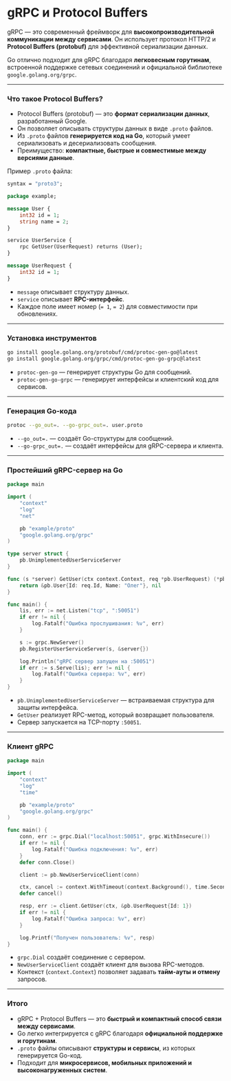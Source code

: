 # gRPC и Protocol Buffers

gRPC — это современный фреймворк для **высокопроизводительной коммуникации между сервисами**. Он использует протокол HTTP/2 и **Protocol Buffers (protobuf)** для эффективной сериализации данных.

Go отлично подходит для gRPC благодаря **легковесным горутинам**, встроенной поддержке сетевых соединений и официальной библиотеке `google.golang.org/grpc`.

---

### Что такое Protocol Buffers?

* Protocol Buffers (protobuf) — это **формат сериализации данных**, разработанный Google.
* Он позволяет описывать структуры данных в виде `.proto` файлов.
* Из `.proto` файлов **генерируется код на Go**, который умеет сериализовать и десериализовать сообщения.
* Преимущество: **компактные, быстрые и совместимые между версиями данные**.

Пример `.proto` файла:

```proto
syntax = "proto3";

package example;

message User {
    int32 id = 1;
    string name = 2;
}

service UserService {
    rpc GetUser(UserRequest) returns (User);
}

message UserRequest {
    int32 id = 1;
}
```

* `message` описывает структуру данных.
* `service` описывает **RPC-интерфейс**.
* Каждое поле имеет номер (`= 1`, `= 2`) для совместимости при обновлениях.

---

### Установка инструментов

```bash
go install google.golang.org/protobuf/cmd/protoc-gen-go@latest
go install google.golang.org/grpc/cmd/protoc-gen-go-grpc@latest
```

* `protoc-gen-go` — генерирует структуры Go для сообщений.
* `protoc-gen-go-grpc` — генерирует интерфейсы и клиентский код для сервисов.

---

### Генерация Go-кода

```bash
protoc --go_out=. --go-grpc_out=. user.proto
```

* `--go_out=.` — создаёт Go-структуры для сообщений.
* `--go-grpc_out=.` — создаёт интерфейсы для gRPC-сервера и клиента.

---

### Простейший gRPC-сервер на Go

```go
package main

import (
    "context"
    "log"
    "net"

    pb "example/proto"
    "google.golang.org/grpc"
)

type server struct {
    pb.UnimplementedUserServiceServer
}

func (s *server) GetUser(ctx context.Context, req *pb.UserRequest) (*pb.User, error) {
    return &pb.User{Id: req.Id, Name: "Олег"}, nil
}

func main() {
    lis, err := net.Listen("tcp", ":50051")
    if err != nil {
        log.Fatalf("Ошибка прослушивания: %v", err)
    }

    s := grpc.NewServer()
    pb.RegisterUserServiceServer(s, &server{})

    log.Println("gRPC сервер запущен на :50051")
    if err := s.Serve(lis); err != nil {
        log.Fatalf("Ошибка сервера: %v", err)
    }
}
```

* `pb.UnimplementedUserServiceServer` — встраиваемая структура для защиты интерфейса.
* `GetUser` реализует RPC-метод, который возвращает пользователя.
* Сервер запускается на TCP-порту `:50051`.

---

### Клиент gRPC

```go
package main

import (
    "context"
    "log"
    "time"

    pb "example/proto"
    "google.golang.org/grpc"
)

func main() {
    conn, err := grpc.Dial("localhost:50051", grpc.WithInsecure())
    if err != nil {
        log.Fatalf("Ошибка подключения: %v", err)
    }
    defer conn.Close()

    client := pb.NewUserServiceClient(conn)

    ctx, cancel := context.WithTimeout(context.Background(), time.Second)
    defer cancel()

    resp, err := client.GetUser(ctx, &pb.UserRequest{Id: 1})
    if err != nil {
        log.Fatalf("Ошибка запроса: %v", err)
    }

    log.Printf("Получен пользователь: %v", resp)
}
```

* `grpc.Dial` создаёт соединение с сервером.
* `NewUserServiceClient` создаёт клиент для вызова RPC-методов.
* Контекст (`context.Context`) позволяет задавать **тайм-ауты и отмену** запросов.

---

### Итого

* gRPC + Protocol Buffers — это **быстрый и компактный способ связи между сервисами**.
* Go легко интегрируется с gRPC благодаря **официальной поддержке и горутинам**.
* `.proto` файлы описывают **структуры и сервисы**, из которых генерируется Go-код.
* Подходит для **микросервисов, мобильных приложений и высоконагруженных систем**.